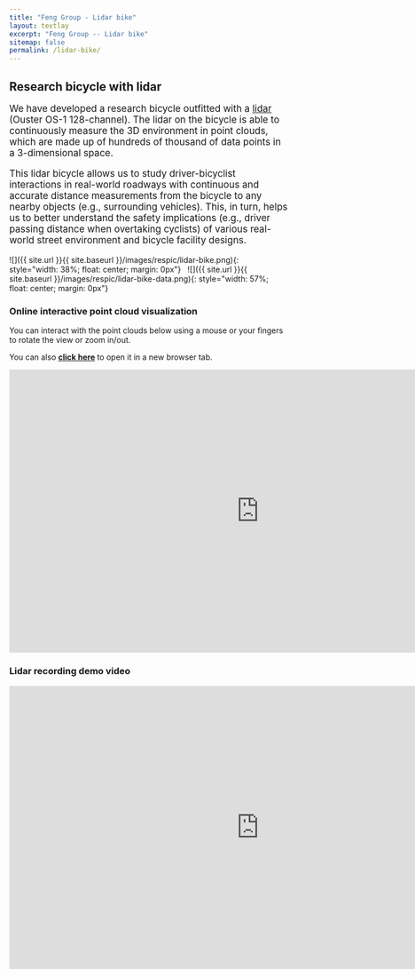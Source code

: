 ```yaml
---
title: "Feng Group - Lidar bike"
layout: textlay
excerpt: "Feng Group -- Lidar bike"
sitemap: false
permalink: /lidar-bike/
---
```


## Research bicycle with lidar

<div style="font-size: 17px">

We have developed a research bicycle outfitted with a [lidar](https://en.wikipedia.org/wiki/Lidar) (Ouster OS-1 128-channel). 
The lidar on the bicycle is able to continuously measure the 3D environment in point clouds,
which are made up of hundreds of thousand of data points in a 3-dimensional space. 

This lidar bicycle allows us to study driver-bicyclist interactions in real-world roadways with continuous and accurate distance measurements from the bicycle to any nearby objects (e.g., surrounding vehicles). 
This, in turn, helps us to better understand the safety implications (e.g., driver passing distance when overtaking cyclists) of various real-world street environment and bicycle facility designs. 

<!-- FOR FUTURE: Describe why studying driver-bicyclist interaction can help us. -->

</div>

![]({{ site.url }}{{ site.baseurl }}/images/respic/lidar-bike.png){: style="width: 38%; float: center; margin: 0px"}
&nbsp;
![]({{ site.url }}{{ site.baseurl }}/images/respic/lidar-bike-data.png){: style="width: 57%; float: center; margin: 0px"}

<!-- ![]({{ site.url }}{{ site.baseurl }}/images/respic/lidar-bike.png){: style="height: 240px; float: center; margin: 0px"}
&nbsp;
![]({{ site.url }}{{ site.baseurl }}/images/respic/lidar-bike-data.png){: style="height: 240px; float: center; margin: 0px"} -->

### Online interactive point cloud visualization

You can interact with the point clouds below using a mouse or your fingers to rotate the view or zoom in/out. 

You can also **<a href="https://fenggroup.org/pointcloud/examples/bike-2.html" target="_blank">click here</a>** to open it in a new browser tab.

<div class="iframe-container">
<iframe width="900" height="510" frameBorder="0" src="https://fenggroup.org/pointcloud/examples/bike-2.html"></iframe>
<!-- <iframe src="https://fenggroup.org/pointcloud/examples/bike-2.html" style="width: 900px; height:510px; border:0px;"></iframe> -->
</div>

### Lidar recording demo video

<div class="video-container">
<iframe width="900" height="510" src="https://www.youtube.com/embed/rD5kJfxHXNc" title="YouTube video player" frameborder="0" allow="accelerometer; autoplay; clipboard-write; encrypted-media; gyroscope; picture-in-picture" allowfullscreen></iframe>
</div>

<br><br>